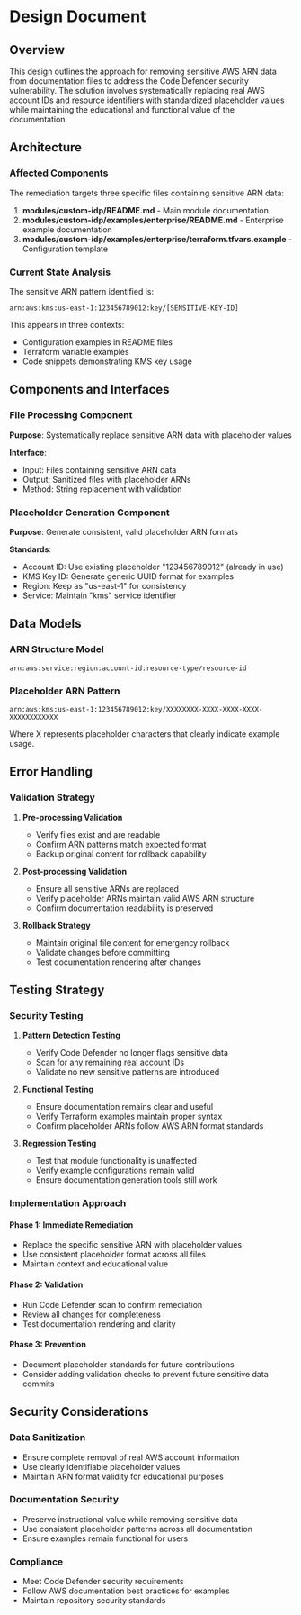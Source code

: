 # Design Document

## Overview

This design outlines the approach for removing sensitive AWS ARN data from documentation files to address the Code Defender security vulnerability. The solution involves systematically replacing real AWS account IDs and resource identifiers with standardized placeholder values while maintaining the educational and functional value of the documentation.

## Architecture

### Affected Components

The remediation targets three specific files containing sensitive ARN data:

1. **modules/custom-idp/README.md** - Main module documentation
2. **modules/custom-idp/examples/enterprise/README.md** - Enterprise example documentation  
3. **modules/custom-idp/examples/enterprise/terraform.tfvars.example** - Configuration template

### Current State Analysis

The sensitive ARN pattern identified is:
```
arn:aws:kms:us-east-1:123456789012:key/[SENSITIVE-KEY-ID]
```

This appears in three contexts:
- Configuration examples in README files
- Terraform variable examples
- Code snippets demonstrating KMS key usage

## Components and Interfaces

### File Processing Component

**Purpose**: Systematically replace sensitive ARN data with placeholder values

**Interface**:
- Input: Files containing sensitive ARN data
- Output: Sanitized files with placeholder ARNs
- Method: String replacement with validation

### Placeholder Generation Component

**Purpose**: Generate consistent, valid placeholder ARN formats

**Standards**:
- Account ID: Use existing placeholder "123456789012" (already in use)
- KMS Key ID: Generate generic UUID format for examples
- Region: Keep as "us-east-1" for consistency
- Service: Maintain "kms" service identifier

## Data Models

### ARN Structure Model

```
arn:aws:service:region:account-id:resource-type/resource-id
```

### Placeholder ARN Pattern

```
arn:aws:kms:us-east-1:123456789012:key/XXXXXXXX-XXXX-XXXX-XXXX-XXXXXXXXXXXX
```

Where X represents placeholder characters that clearly indicate example usage.

## Error Handling

### Validation Strategy

1. **Pre-processing Validation**
   - Verify files exist and are readable
   - Confirm ARN patterns match expected format
   - Backup original content for rollback capability

2. **Post-processing Validation**
   - Ensure all sensitive ARNs are replaced
   - Verify placeholder ARNs maintain valid AWS ARN structure
   - Confirm documentation readability is preserved

3. **Rollback Strategy**
   - Maintain original file content for emergency rollback
   - Validate changes before committing
   - Test documentation rendering after changes

## Testing Strategy

### Security Testing

1. **Pattern Detection Testing**
   - Verify Code Defender no longer flags sensitive data
   - Scan for any remaining real account IDs
   - Validate no new sensitive patterns are introduced

2. **Functional Testing**
   - Ensure documentation remains clear and useful
   - Verify Terraform examples maintain proper syntax
   - Confirm placeholder ARNs follow AWS ARN format standards

3. **Regression Testing**
   - Test that module functionality is unaffected
   - Verify example configurations remain valid
   - Ensure documentation generation tools still work

### Implementation Approach

#### Phase 1: Immediate Remediation
- Replace the specific sensitive ARN with placeholder values
- Use consistent placeholder format across all files
- Maintain context and educational value

#### Phase 2: Validation
- Run Code Defender scan to confirm remediation
- Review all changes for completeness
- Test documentation rendering and clarity

#### Phase 3: Prevention
- Document placeholder standards for future contributions
- Consider adding validation checks to prevent future sensitive data commits

## Security Considerations

### Data Sanitization
- Ensure complete removal of real AWS account information
- Use clearly identifiable placeholder values
- Maintain ARN format validity for educational purposes

### Documentation Security
- Preserve instructional value while removing sensitive data
- Use consistent placeholder patterns across all documentation
- Ensure examples remain functional for users

### Compliance
- Meet Code Defender security requirements
- Follow AWS documentation best practices for examples
- Maintain repository security standards